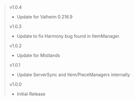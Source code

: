 > v1.0.4
> - Update for Valheim 0.216.9
>
> v1.0.3
> - Update to fix Harmony bug found in ItemManager.
>
> v1.0.2
> - Update for Mistlands
>
> v1.0.1
> - Update ServerSync and Item/PieceManagers internally
>
> v1.0.0
> - Initial Release